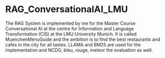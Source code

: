 # RAG_ConversationalAI_LMU
The RAG System is implemented by me for the Master Course Conversational AI at the centre for Information and Language Transformation (CIS) at the LMU University Munich. It is called MuenchenMenuGuide and the ambition is to find the best restaurants and cafes in the city for all tastes. LLAMA and BM25 are used for the implementation and NCDG, bleu, rouge, meteor the evaluation as well.
